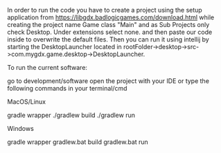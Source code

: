 In order to run the code you have to create a project using the setup application from https://libgdx.badlogicgames.com/download.html 
while creating the project name Game class "Main" and as Sub Projects only check Desktop. Under extensions select none.
and then paste our code inside to overwrite the default files. Then you can run it using intellij by starting the 
DesktopLauncher located in rootFolder->desktop->src->com.mygdx.game.desktop->DesktopLauncher. 


To run the current software:

go to development/software 
open the project with your IDE or type the following commands in your terminal/cmd

MacOS/Linux

gradle wrapper
./gradlew build
./gradlew run

Windows

gradle wrapper
gradlew.bat build
gradlew.bat run
